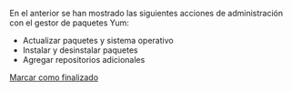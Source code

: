 En el anterior se han mostrado las siguientes acciones de administración con el gestor de paquetes Yum:
 - Actualizar paquetes y sistema operativo
 - Instalar y desinstalar paquetes
 - Agregar repositorios adicionales
 
<a onclick="test()" href="https://fx-learning.mgait.services:8443/api/finish/packages-yum" target="_parent" class="btn primary-btn">Marcar como finalizado</a>
